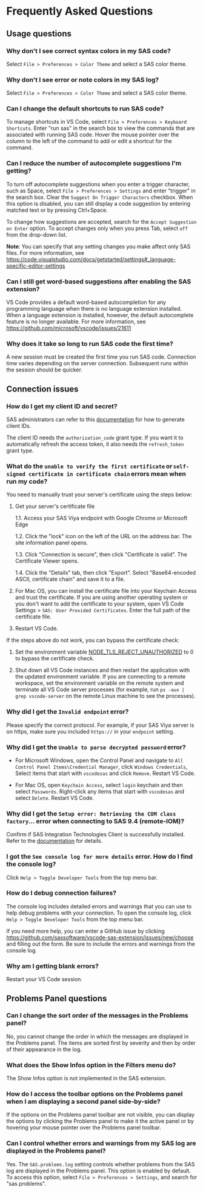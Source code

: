 # Frequently Asked Questions

## Usage questions

### Why don't I see correct syntax colors in my SAS code?

Select `File > Preferences > Color Theme` and select a SAS color theme.

### Why don't I see error or note colors in my SAS log​?

Select `File > Preferences > Color Theme` and select a SAS color theme.

### Can I change the default shortcuts to run SAS code?

To manage shortcuts in VS Code, select `File > Preferences > Keyboard Shortcuts`. Enter "run sas" in the search box to view the commands that are associated with running SAS code. Hover the mouse pointer over the column to the left of the command to add or edit a shortcut for the command.

### Can I reduce the number of autocomplete suggestions I'm getting?

To turn off autocomplete suggestions when you enter a trigger character, such as Space, select `File > Preferences > Settings` and enter "trigger" in the search box. Clear the `Suggest On Trigger Characters` checkbox. When this option is disabled, you can still display a code suggestion by entering matched text or by pressing Ctrl+Space.

To change how suggestions are accepted, search for the `Accept Suggestion on Enter` option. To accept changes only when you press Tab, select `off` from the drop-down list.

**Note**: You can specify that any setting changes you make affect only SAS files. For more information, see https://code.visualstudio.com/docs/getstarted/settings#_language-specific-editor-settings

### Can I still get word-based suggestions after enabling the SAS extension?

VS Code provides a default word-based autocompletion for any programming language when there is no language extension installed. When a language extension is installed, however, the default autocomplete feature is no longer available. For more information, see https://github.com/microsoft/vscode/issues/21611

### Why does it take so long to run SAS code the first time?

A new session must be created the first time you run SAS code. Connection time varies depending on the server connection. Subsequent runs within the session should be quicker.

## Connection issues

### How do I get my client ID and secret?

SAS administrators can refer to this [documentation](https://documentation.sas.com/?cdcId=sasadmincdc&cdcVersion=v_052&docsetId=calauthmdl&docsetTarget=n1iyx40th7exrqn1ej8t12gfhm88.htm#n0ce1kz53qzmukn165fzrqdsws3e) for how to generate client IDs.

The client ID needs the `authorization_code` grant type. If you want it to automatically refresh the access token, it also needs the `refresh_token` grant type.

### What do the `unable to verify the first certificate` or `self-signed certificate in certificate chain` errors mean when run my code?

You need to manually trust your server's certificate using the steps below:

1. Get your server's certificate file

   1.1. Access your SAS Viya endpoint with Google Chrome or Microsoft Edge

   1.2. Click the "lock" icon on the left of the URL on the address bar. The site information panel opens.

   1.3. Click "Connection is secure", then click "Certificate is valid". The Certificate Viewer opens.

   1.4. Click the "Details" tab, then click "Export". Select "Base64-encoded ASCII, certificate chain" and save it to a file.

2. For Mac OS, you can install the certificate file into your Keychain Access and trust the certificate. If you are using another operating system or you don't want to add the certificate to your system, open VS Code Settings > `SAS: User Provided Certificates`. Enter the full path of the certificate file.

3. Restart VS Code.

If the steps above do not work, you can bypass the certificate check:

1. Set the environment variable [NODE_TLS_REJECT_UNAUTHORIZED](https://nodejs.org/api/cli.html#node_tls_reject_unauthorizedvalue) to 0 to bypass the certificate check.

2. Shut down all VS Code instances and then restart the application with the updated environment variable. If you are connecting to a remote workspace, set the environment variable on the remote system and terminate all VS Code server processes (for example, run `ps -aux | grep vscode-server` on the remote Linux machine to see the processes).

### Why did I get the `Invalid endpoint` error​?

Please specify the correct protocol. For example, if your SAS Viya server is on https, make sure you included `https://` in your `endpoint` setting.

### Why did I get the `Unable to parse decrypted password` error​?

- For Microsoft Windows, open the Control Panel and navigate to `All Control Panel Items\Credential Manager`, click `Windows Credentials`, Select items that start with `vscodesas` and click `Remove`. Restart VS Code.

- For Mac OS, open `Keychain Access`, select `login` keychain and then select `Passwords`. Right-click any items that start with `vscodesas` and select `Delete`. Restart VS Code.

### Why did I get the `Setup error: Retrieving the COM class factory`... error when connecting to SAS 9.4 (remote-IOM)?

Confirm if SAS Integration Technologies Client is successfully installed. Refer to the [documentation](./Configurations/Profiles/sas9iom.md) for details.

### I got the `See console log for more details` error. How do I find the console log?​

Click `Help > Toggle Developer Tools` from the top menu bar.

### How do I debug connection failures?

The console log includes detailed errors and warnings that you can use to help debug problems with your connection. To open the console log, click `Help > Toggle Developer Tools` from the top menu bar.

If you need more help, you can enter a GitHub issue by clicking https://github.com/sassoftware/vscode-sas-extension/issues/new/choose and filling out the form. Be sure to include the errors and warnings from the console log.

### Why am I getting blank errors?

Restart your VS Code session.

## Problems Panel questions

### Can I change the sort order of the messages in the Problems panel?

No, you cannot change the order in which the messages are displayed in the Problems panel. The items are sorted first by severity and then by order of their appearance in the log.

### What does the Show Infos option in the Filters menu do?

The Show Infos option is not implemented in the SAS extension.

### How do I access the toolbar options on the Problems panel when I am displaying a second panel side-by-side?

If the options on the Problems panel toolbar are not visible, you can display the options by clicking the Problems panel to make it the active panel or by hovering your mouse pointer over the Problems panel toolbar.

### Can I control whether errors and warnings from my SAS log are displayed in the Problems panel?

Yes. The `SAS.problems.log` setting controls whether problems from the SAS log are displayed in the Problems panel. This option is enabled by default. To access this option, select `File > Preferences > Settings`, and search for "sas problems".
